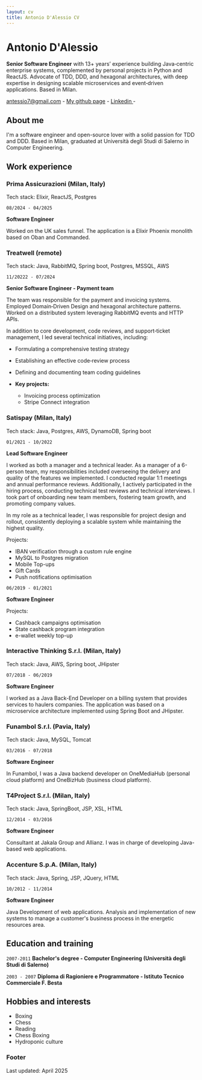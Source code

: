 ```yaml
---
layout: cv
title: Antonio D'Alessio CV
---
```


# Antonio D'Alessio

**Senior Software Engineer** with 13+ years’ experience building Java‑centric enterprise systems, complemented by personal projects in Python and ReactJS. Advocate of TDD, DDD, and hexagonal architectures, with deep expertise in designing scalable microservices and event‑driven applications. Based in Milan.

<div id="webaddress">
<a href="antessio7@agmail.com"><i class="fa-solid fa-users"></i>  antessio7@gmail.com</a> -
<a href="https://github.com/antessio"><i class="fa-brands fa-github"></i> My github page</a> - 
<a href="https://www.linkedin.com/in/antonio-d-alessio-50149466/"><i class="fa-brands fa-linkedin"></i> Linkedin </a> - 
</div>

## About me

I'm a software engineer and open-source lover with a solid passion for TDD and DDD.
Based in Milan, graduated at Università degli Studi di Salerno in Computer Engineering.

## Work experience

### **Prima Assicurazioni** (Milan, Italy)

Tech stack: Elixir, ReactJS, Postgres

`08/2024 - 04/2025`

**Software Engineer**

Worked on the UK sales funnel.
The application is a Elixir Phoenix monolith based on Oban and Commanded.

### **Treatwell** (remote)

Tech stack: Java, RabbitMQ, Spring boot, Postgres, MSSQL, AWS

`11/20222 - 07/2024`

**Senior Software Engineer - Payment team**

The team was responsible for the payment and invoicing systems.  
Employed Domain‑Driven Design and hexagonal architecture patterns.  
Worked on a distributed system leveraging RabbitMQ events and HTTP APIs. 
 
In addition to core development, code reviews, and support‑ticket management, I led several technical initiatives, including:

- Formulating a comprehensive testing strategy
- Establishing an effective code‑review process
- Defining and documenting team coding guidelines

- **Key projects:**
  - Invoicing process optimization
  - Stripe Connect integration

### **Satispay** (Milan, Italy)

Tech stack: Java, Postgres, AWS, DynamoDB, Spring boot

`01/2021 - 10/2022`

**Lead Software Engineer**

I worked as both a manager and a technical leader. As a manager of a 6-person team, my responsibilities included overseeing the delivery and quality of the features we implemented.
I conducted regular 1:1 meetings and annual performance reviews. Additionally, I actively participated in the hiring process, conducting technical test reviews and technical interviews. I took part of onboarding new team members, fostering team growth, and promoting company values.

In my role as a technical leader, I was responsible for project design and rollout, consistently deploying a scalable system while maintaining the highest quality.

Projects:

- IBAN verification through a custom rule engine
- MySQL to Postgres migration
- Mobile Top-ups
- Gift Cards
- Push notifications optimisation

`06/2019 - 01/2021`

**Software Engineer**

Projects:

- Cashback campaigns optimisation
- State cashback program integration
- e-wallet weekly top-up

### **Interactive Thinking S.r.l.** (Milan, Italy)

Tech stack: Java, AWS, Spring boot, JHipster

`07/2018 - 06/2019`

**Software Engineer**

I worked as a Java Back-End Developer on a billing system that provides services to haulers companies.
The application was based on a microservice architecture implemented using Spring Boot and JHipster.

### **Funambol S.r.l.** (Pavia, Italy)

Tech stack: Java, MySQL, Tomcat

`03/2016 - 07/2018`

**Software Engineer**

In Funambol, I was a Java backend developer on OneMediaHub (personal cloud platform) and OneBizHub (business cloud platform).

### **T4Project S.r.l.** (Milan, Italy)

Tech stack: Java, SpringBoot, JSP, XSL, HTML

`12/2014 - 03/2016`

**Software Engineer**

Consultant at Jakala Group and Allianz. I was in charge of developing Java-based web applications.

### **Accenture S.p.A.** (Milan, Italy)

Tech stack: Java, Spring, JSP, JQuery, HTML

`10/2012 - 11/2014`

**Software Engineer**

Java Development of web applications. Analysis and implementation of new systems to manage a customer's business process in the energetic resources area.

## Education and training

`2007-2011`
**Bachelor's degree - Computer Engineering (Università degli Studi di Salerno)**

`2003 - 2007`
**Diploma di Ragioniere e Programmatore - Istituto Tecnico Commerciale F. Besta**

## Hobbies and interests

- Boxing
- Chess
- Reading
- Chess Boxing
- Hydroponic culture

### Footer

Last updated: April 2025
